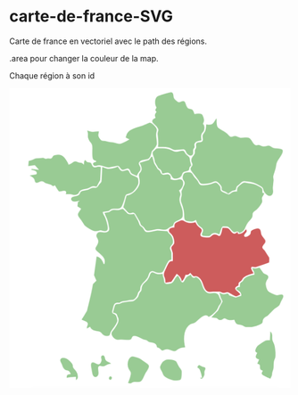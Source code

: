 # carte-de-france-SVG
Carte de france en vectoriel avec le path des régions.

.area pour changer la couleur de la map.

Chaque région à son id

![carte](https://raw.githubusercontent.com/tserofcj/carte-de-france-SVG/master/carte-de-france.png)
